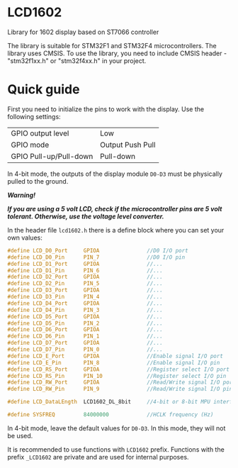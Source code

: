 # LCD1602
Library for 1602 display based on ST7066 controller

The library is suitable for STM32F1 and STM32F4 microcontrollers.
The library uses CMSIS. To use the library, you need to include CMSIS header - "stm32f1xx.h" or "stm32f4xx.h" in your project.

# Quick guide

First you need to initialize the pins to work with the display. Use the following settings:

<table>
<tr>
  <td>GPIO output level</td>
  <td>Low</td>
</tr>
<tr>
  <td>GPIO mode</td>
  <td>Output Push Pull</td>
</tr>
<tr>
  <td>GPIO Pull-up/Pull-down</td>
  <td>Pull-down</td>
</tr>
</table>

In 4-bit mode, the outputs of the display module `D0-D3` must be physically pulled to the ground.

***Warning!***

***If you are using a 5 volt LCD, check if the microcontroller pins are 5 volt tolerant. Otherwise, use the voltage level converter.***

In the header file `lcd1602.h` there is a define block where you can set your own values:

```c
#define LCD_D0_Port     GPIOA               //D0 I/O port
#define LCD_D0_Pin      PIN_7               //D0 I/O pin
#define LCD_D1_Port     GPIOA               //...
#define LCD_D1_Pin      PIN_6               //...
#define LCD_D2_Port     GPIOA               //...
#define LCD_D2_Pin      PIN_5               //...
#define LCD_D3_Port     GPIOA               //...
#define LCD_D3_Pin      PIN_4               //...
#define LCD_D4_Port     GPIOA               //...
#define LCD_D4_Pin      PIN_3               //...
#define LCD_D5_Port     GPIOA               //...
#define LCD_D5_Pin      PIN_2               //...
#define LCD_D6_Port     GPIOA               //...
#define LCD_D6_Pin      PIN_1               //...
#define LCD_D7_Port     GPIOA               //...
#define LCD_D7_Pin      PIN_0               //...
#define LCD_E_Port      GPIOA               //Enable signal I/O port
#define LCD_E_Pin       PIN_8               //Enable signal I/O pin
#define LCD_RS_Port     GPIOA               //Register select I/O port
#define LCD_RS_Pin      PIN_10              //Register select I/O pin
#define LCD_RW_Port     GPIOA               //Read/Write signal I/O port
#define LCD_RW_Pin      PIN_9               //Read/Write signal I/O pin

#define LCD_DataLEngth  LCD1602_DL_8bit     //4-bit or 8-bit MPU interface

#define SYSFREQ         84000000            //HCLK frequency (Hz)
```

In 4-bit mode, leave the default values for `D0-D3`. In this mode, they will not be used.

It is recommended to use functions with `LCD1602` prefix. Functions with the prefix `_LCD1602` are private and are used for internal purposes.
